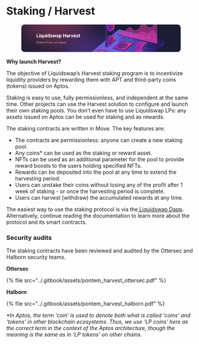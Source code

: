 # Staking / Harvest

<figure><img src="../.gitbook/assets/image.png" alt=""><figcaption></figcaption></figure>

**Why launch Harvest?**

The objective of Liquidswap’s Harvest staking program is to incentivize liquidity providers by rewarding them with APT and third-party coins (tokens) issued on Aptos.&#x20;

Staking is easy to use, fully permissionless, and independent at the same time. Other projects can use the Harvest solution to configure and launch their own staking pools. You don’t even have to use Liquidswap LPs: any assets issued on Aptos can be used for staking and as rewards.

The staking contracts are written in Move. The key features are:

* The contracts are permissionless: anyone can create a new staking pool.
* Any coins\* can be used as the staking or reward asset.
* NFTs can be used as an additional parameter for the pool to provide reward boosts to the users holding specified NFTs.
* Rewards can be deposited into the pool at any time to extend the harvesting period.
* Users can unstake their coins without losing any of the profit after 1 week of staking - or once the harvesting period is complete.
* Users can harvest (withdraw) the accumulated rewards at any time.

The easiest way to use the staking protocol is via the[ Liquidswap Dapp](https://liquidswap.com/). Alternatively, continue reading the documentation to learn more about the protocol and its smart contracts.

### Security audits

The staking contracts have been reviewed and audited by the Ottersec and Halborn security teams.

**Ottersec**

{% file src="../.gitbook/assets/pontem_harvest_ottersec.pdf" %}

**Halborn**

{% file src="../.gitbook/assets/pontem_harvest_halborn.pdf" %}

_\*In Aptos, the term ‘coin’ is used to denote both what is called ‘coins’ and ‘tokens’ in other blockchain ecosystems. Thus, we use ‘LP coins’ here as the correct term in the context of the Aptos architecture, though the meaning is the same as in ‘LP tokens’ on other chains._
